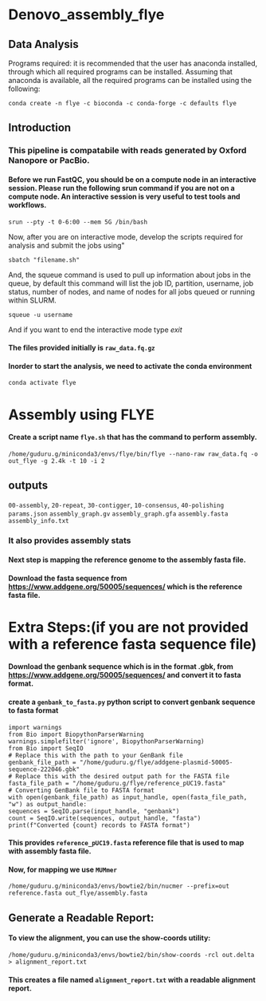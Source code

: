 # Denovo_assembly_flye

## Data Analysis
Programs required: it is recommended that the user has anaconda installed, through which all required programs can be installed. Assuming that anaconda is available, all the required programs can be installed using the following:

```
conda create -n flye -c bioconda -c conda-forge -c defaults flye
```
## Introduction
### This pipeline is compatabile with reads generated by Oxford Nanopore or PacBio.

#### Before we run FastQC, you should be on a compute node in an interactive session. Please run the following srun command if you are not on a compute node. An interactive session is very useful to test tools and workflows.
```
srun --pty -t 0-6:00 --mem 5G /bin/bash
```

Now, after you are on interactive mode, develop the scripts required for analysis and submit the jobs using"
```
sbatch "filename.sh"
```

And, the squeue command is used to pull up information about jobs in the queue, by default this command will list the job ID, partition, username, job status, number of nodes, and name of nodes for all jobs queued or running within SLURM.
```
squeue -u username
```
And if you want to end the interactive mode type *exit*

#### The files provided initially is ```raw_data.fq.gz```

#### Inorder to start the analysis, we need to activate the conda environment 
```conda activate flye```

# Assembly using FLYE
#### Create a script name ```flye.sh``` that has the command to perform assembly.
```
/home/guduru.g/miniconda3/envs/flye/bin/flye --nano-raw raw_data.fq -o out_flye -g 2.4k -t 10 -i 2
```

## outputs
```00-assembly```, ```20-repeat```, ```30-contigger```, ```10-consensus```, ```40-polishing```
```params.json```
```assembly_graph.gv```
```assembly_graph.gfa```
```assembly.fasta```
```assembly_info.txt```

### It also provides assembly stats

#### Next step is mapping the reference genome to the assembly fasta file.
#### Download the fasta sequence from https://www.addgene.org/50005/sequences/ which is the reference fasta file.

# Extra Steps:(if you are not provided with a reference fasta sequence file)
#### Download the genbank sequence which is in the format .gbk, from https://www.addgene.org/50005/sequences/ and convert it to fasta format.
#### create a ```genbank_to_fasta.py``` python script to convert genbank sequence to fasta format
```
import warnings
from Bio import BiopythonParserWarning
warnings.simplefilter('ignore', BiopythonParserWarning)
from Bio import SeqIO                                                                                                                                                                                             # Replace this with the path to your GenBank file
genbank_file_path = "/home/guduru.g/flye/addgene-plasmid-50005-sequence-222046.gbk"                                                                                                                               # Replace this with the desired output path for the FASTA file
fasta_file_path = "/home/guduru.g/flye/reference_pUC19.fasta"
# Converting GenBank file to FASTA format
with open(genbank_file_path) as input_handle, open(fasta_file_path, "w") as output_handle:
sequences = SeqIO.parse(input_handle, "genbank")
count = SeqIO.write(sequences, output_handle, "fasta")                                                                                                                                                            print(f"Converted {count} records to FASTA format")
```
#### This provides ```reference_pUC19.fasta``` reference file that is used to map with assembly fasta file.

#### Now, for mapping we use ```MUMmer```
```/home/guduru.g/miniconda3/envs/bowtie2/bin/nucmer --prefix=out reference.fasta out_flye/assembly.fasta```

## Generate a Readable Report:
#### To view the alignment, you can use the show-coords utility:
```/home/guduru.g/miniconda3/envs/bowtie2/bin/show-coords -rcl out.delta > alignment_report.txt```

#### This creates a file named ```alignment_report.txt``` with a readable alignment report.
